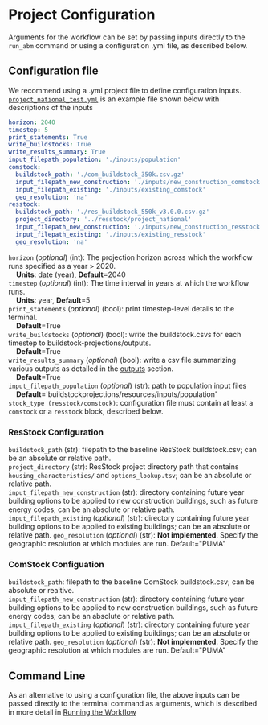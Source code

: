 # Project Configuration
Arguments for the workflow can be set by passing inputs directly to the `run_abm` command or using a configuration .yml file, as described below. 

## Configuration file
We recommend using a .yml project file to define configuration inputs. [`project_national_test.yml`](https://github.com/NREL/buildstock-projections/tree/main/resources/project_national.yml) is an example file shown below with descriptions of the inputs

```yml
horizon: 2040
timestep: 5
print_statements: True
write_buildstocks: True
write_results_summary: True
input_filepath_population: './inputs/population'
comstock:
  buildstock_path: './com_buildstock_350k.csv.gz'
  input_filepath_new_construction: './inputs/new_construction_comstock'
  input_filepath_existing: './inputs/existing_comstock'
  geo_resolution: 'na'
resstock:
  buildstock_path: './res_buildstock_550k_v3.0.0.csv.gz'
  project_directory: '../resstock/project_national'
  input_filepath_new_construction: './inputs/new_construction_resstock'
  input_filepath_existing: './inputs/existing_resstock'
  geo_resolution: 'na'
```

`horizon` (*optional*) (int): The projection horizon across which the workflow runs specified as a year > 2020.  
&nbsp;&nbsp;&nbsp;&nbsp;**Units**: date (year), **Default**=2040  
`timestep` (*optional*) (int): The time interval in years at which the workflow runs.  
&nbsp;&nbsp;&nbsp;&nbsp;**Units**: year, **Default**=5  
`print_statements` (*optional*) (bool): print timestep-level details to the terminal.  
&nbsp;&nbsp;&nbsp;&nbsp;**Default**=True  
`write_buildstocks` (*optional*) (bool): write the buildstock.csvs for each timestep to buildstock-projections/outputs.  
&nbsp;&nbsp;&nbsp;&nbsp;**Default**=True  
`write_results_summary` (*optional*) (bool): write a csv file summarizing various outputs as detailed in the [outputs](../outputs) section.  
&nbsp;&nbsp;&nbsp;&nbsp;**Default**=True  
`input_filepath_population` (*optional*) (str): path to population input files  
&nbsp;&nbsp;&nbsp;&nbsp;**Default**='buildstockprojections/resources/inputs/population'  
`stock_type (resstock/comstock)`: configuration file must contain at least a `comstock` or a `resstock` block, described below. 
### ResStock Configuration
`buildstock_path` (str): filepath to the baseline ResStock buildstock.csv; can be an absolute or relative path.      
`project_directory` (str):  ResStock project directory path that contains `housing_characteristics/` and `options_lookup.tsv`; can be an absolute or relative path.   
`input_filepath_new_construction` (str): directory containing future year building options to be applied to new construction buildings, such as future energy codes; can be an absolute or relative path.   
`input_filepath_existing` (*optional*) (str): directory containing future year building options to be applied to existing buildings; can be an absolute or relative path. 
`geo_resolution` (*optional*) (str): **Not implemented**. Specify the geographic resolution at which modules are run. Default="PUMA"
### ComStock Configuation
`buildstock_path`: filepath to the baseline ComStock buildstock.csv; can be absolute or realtive.      
`input_filepath_new_construction` (str): directory containing future year building options to be applied to new construction buildings, such as future energy codes; can be an absolute or relative path.   
`input_filepath_existing` (*optional*) (str): directory containing future year building options to be applied to existing buildings; can be an absolute or relative path. 
`geo_resolution` (*optional*) (str): **Not implemented**. Specify the geographic resolution at which modules are run. Default="PUMA"

## Command Line
As an alternative to using a configuration file, the above inputs can be passed directly to the terminal command as arguments, which is described in more detail in [Running the Workflow](../usage)   

